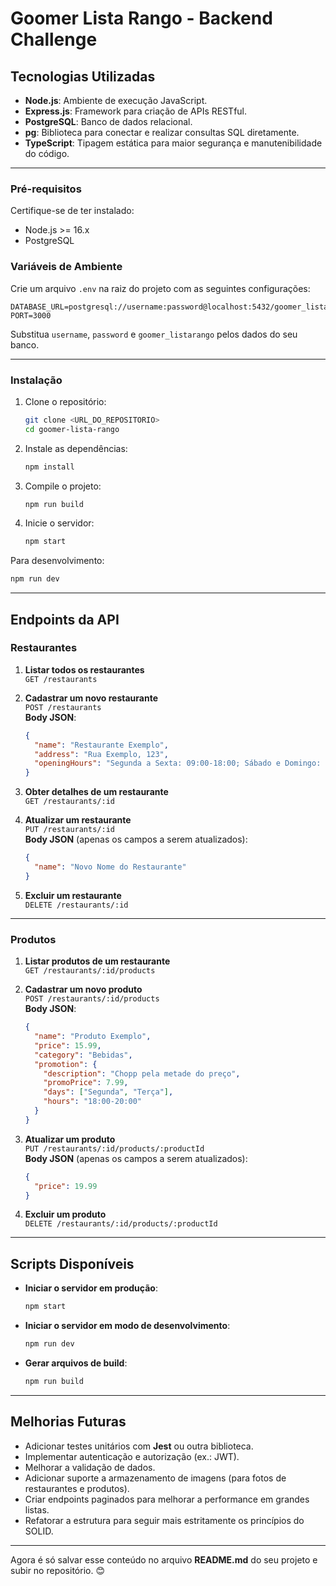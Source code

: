 

# Goomer Lista Rango - Backend Challenge

## Tecnologias Utilizadas

- **Node.js**: Ambiente de execução JavaScript.
- **Express.js**: Framework para criação de APIs RESTful.
- **PostgreSQL**: Banco de dados relacional.
- **pg**: Biblioteca para conectar e realizar consultas SQL diretamente.
- **TypeScript**: Tipagem estática para maior segurança e manutenibilidade do código.

---

### Pré-requisitos
Certifique-se de ter instalado:
- Node.js >= 16.x
- PostgreSQL

### Variáveis de Ambiente
Crie um arquivo `.env` na raiz do projeto com as seguintes configurações:

```env
DATABASE_URL=postgresql://username:password@localhost:5432/goomer_listarango
PORT=3000
```

Substitua `username`, `password` e `goomer_listarango` pelos dados do seu banco.

---

### Instalação

1. Clone o repositório:
   ```bash
   git clone <URL_DO_REPOSITORIO>
   cd goomer-lista-rango
   ```

2. Instale as dependências:
   ```bash
   npm install
   ```

3. Compile o projeto:
   ```bash
   npm run build
   ```

4. Inicie o servidor:
   ```bash
   npm start
   ```

Para desenvolvimento:
```bash
npm run dev
```

---

## Endpoints da API

### **Restaurantes**
1. **Listar todos os restaurantes**  
   `GET /restaurants`

2. **Cadastrar um novo restaurante**  
   `POST /restaurants`  
   **Body JSON**:
   ```json
   {
     "name": "Restaurante Exemplo",
     "address": "Rua Exemplo, 123",
     "openingHours": "Segunda a Sexta: 09:00-18:00; Sábado e Domingo: 11:00-20:00"
   }
   ```

3. **Obter detalhes de um restaurante**  
   `GET /restaurants/:id`

4. **Atualizar um restaurante**  
   `PUT /restaurants/:id`  
   **Body JSON** (apenas os campos a serem atualizados):
   ```json
   {
     "name": "Novo Nome do Restaurante"
   }
   ```

5. **Excluir um restaurante**  
   `DELETE /restaurants/:id`

---

### **Produtos**
1. **Listar produtos de um restaurante**  
   `GET /restaurants/:id/products`

2. **Cadastrar um novo produto**  
   `POST /restaurants/:id/products`  
   **Body JSON**:
   ```json
   {
     "name": "Produto Exemplo",
     "price": 15.99,
     "category": "Bebidas",
     "promotion": {
       "description": "Chopp pela metade do preço",
       "promoPrice": 7.99,
       "days": ["Segunda", "Terça"],
       "hours": "18:00-20:00"
     }
   }
   ```

3. **Atualizar um produto**  
   `PUT /restaurants/:id/products/:productId`  
   **Body JSON** (apenas os campos a serem atualizados):
   ```json
   {
     "price": 19.99
   }
   ```

4. **Excluir um produto**  
   `DELETE /restaurants/:id/products/:productId`

---

## Scripts Disponíveis

- **Iniciar o servidor em produção**:
  ```bash
  npm start
  ```

- **Iniciar o servidor em modo de desenvolvimento**:
  ```bash
  npm run dev
  ```

- **Gerar arquivos de build**:
  ```bash
  npm run build
  ```

---

## Melhorias Futuras

- Adicionar testes unitários com **Jest** ou outra biblioteca.
- Implementar autenticação e autorização (ex.: JWT).
- Melhorar a validação de dados.
- Adicionar suporte a armazenamento de imagens (para fotos de restaurantes e produtos).
- Criar endpoints paginados para melhorar a performance em grandes listas.
- Refatorar a estrutura para seguir mais estritamente os princípios do SOLID.

---

Agora é só salvar esse conteúdo no arquivo **README.md** do seu projeto e subir no repositório. 😊